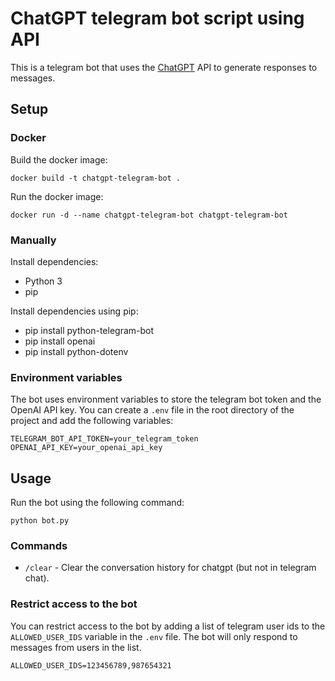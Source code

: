 # ChatGPT telegram bot script using API

This is a telegram bot that uses the [ChatGPT](https://platform.openai.com/docs/guides/chat) API to generate responses to messages.


## Setup

### Docker

Build the docker image:

```
docker build -t chatgpt-telegram-bot .
```

Run the docker image:

```
docker run -d --name chatgpt-telegram-bot chatgpt-telegram-bot
```

### Manually
Install dependencies:
- Python 3
- pip

Install dependencies using pip:
- pip install python-telegram-bot
- pip install openai
- pip install python-dotenv


### Environment variables

The bot uses environment variables to store the telegram bot token and the OpenAI API key. You can create a `.env` file in the root directory of the project and add the following variables:

```
TELEGRAM_BOT_API_TOKEN=your_telegram_token
OPENAI_API_KEY=your_openai_api_key
```

## Usage

Run the bot using the following command:

```
python bot.py
```

### Commands

- `/clear` - Clear the conversation history for chatgpt (but not in telegram chat).


### Restrict access to the bot

You can restrict access to the bot by adding a list of telegram user ids to the `ALLOWED_USER_IDS` variable in the `.env` file. The bot will only respond to messages from users in the list.

```
ALLOWED_USER_IDS=123456789,987654321
```
